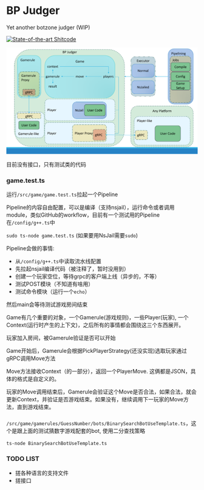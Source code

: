 # BP Judger

Yet another botzone judger (WIP)

[![State-of-the-art Shitcode](https://img.shields.io/static/v1?label=State-of-the-art&message=Shitcode&color=7B5804)](https://github.com/trekhleb/state-of-the-art-shitcode)

![arch](image.png)

目前没有接口，只有测试类的代码

### game.test.ts

运行`/src/game/game.test.ts`拉起一个Pipeline

Pipeline的内容自由配置，可以是编译（支持nsjail），运行命令或者调用module，类似GitHub的workflow，目前有一个测试用的Pipeline在`/config/g++.ts`中

`sudo ts-node game.test.ts` (如果要用NsJail需要`sudo`)

Pipeline会做的事情:
  - 从`/config/g++.ts`中读取流水线配置
  - 先拉起nsjail编译代码（被注释了，暂时没用到）
  - 创建一个玩家空位，等待grpc的客户端上线（异步的，不等）
  - 测试POST模块（不知道有啥用）
  - 测试命令模块（运行一个`echo`）

然后main会等待测试游戏房间结束

Game有几个重要的对象，一个Gamerule(游戏规则)，一些Player(玩家), 一个Context(运行时产生的上下文)，之后所有的事情都会围绕这三个东西展开。

玩家加入房间，被Gamerule验证是否可以开始

Game开始后，Gamerule会根据PickPlayerStrategy(还没实现)选取玩家通过gRPC调用Move方法

Move方法接收Context（的一部分），返回一个PlayerMove. 这俩都是JSON，具体的格式是自定义的。

玩家的Move调用结束后，Gamerule会验证这个Move是否合法，如果合法，就会更新Context，并验证是否游戏结束。如果没有，继续调用下一玩家的Move方法，直到游戏结束。

### 
`/src/game/gamerules/GuessNumber/bots/BinarySearchBotUseTemplate.ts`，这个是跟上面的测试猜数字游戏配套的bot, 使用二分查找策略

`ts-node BinarySearchBotUseTemplate.ts`

### TODO LIST

- 搓各种语言的支持文件
- 搓接口
